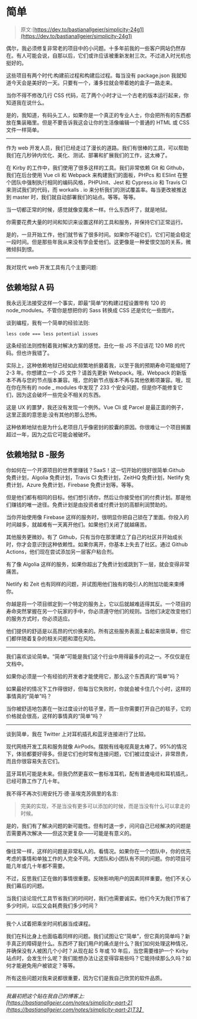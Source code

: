 # 简单

> 原文:[https://dev.to/bastianallgeier/simplicity-24g1](https://dev.to/bastianallgeier/simplicity-24g1)

偶尔，我必须修复非常老的项目中的小问题。十多年前我的一些客户网站仍然存在。有人可能会说，自那以后，它们或许应该被重新发射三次。不过进入时光机也挺好的。

这些项目有两个时代:构建前过程和构建后过程。每当没有 package.json 我就知道今天会是美好的一天。只要有一个，潘多拉就会带着她的盒子一路走来。

当你不得不修改几行 CSS 代码，花了两个小时才让一个古老的版本运行起来，你知道我在说什么。

是的，我知道，有码头工人，如果你是一个真正的专业人士，你会把所有的东西都放在集装箱里。但是不要告诉我这会让你的生活像编辑一个普通的 HTML 或 CSS 文件一样简单。

* * *

作为 web 开发人员，我们已经走过了漫长的道路。我们有很棒的工具，可以帮助我们在几秒钟内优化、美化、测试、部署和扩展我们的工作，这太棒了。

在 Kirby 的工作中，我们使用了很多这样的工具。我们非常依赖 Git 和 Github，我们在后台使用 Vue cli 和 Webpack 来构建我们的面板，PHPcs 和 ESlint 在整个团队中强制执行相同的编码风格，PHPUnit、Jest 和 Cypress.io 和 Travis CI 来测试我们的代码，而 workalls . io 来分析我们的测试覆盖率。每当更改被推送到 master 时，我们就自动部署我们的站点。等等。等等。

当一切都正常的时候，感觉就像变魔术一样。什么东西坏了，就是地狱。

你需要花费大量的时间和知识来设置这样的工具和服务，并保持它们正常运行。

是的，一旦开始工作，他们就节省了很多时间。如果你不碰它们，它们可能会稳定一段时间。但是那些年我从来没有学会爱他们。这更像是一种爱恨交加的关系，微微倾斜到恨。

* * *

我对现代 web 开发工具有几个主要问题:

## [](#dependency-hell-a-code)依赖地狱 A 码

我永远无法接受这样一个事实，即最“简单”的构建过程设置带有 120 的 node_modules。不管你是想把你的 Sass 转换成 CSS 还是优化一些图片。

谈到编程，我有一个简单的经验法则:

```
less code === less potential issues 
```

这条经验法则控制着我对解决方案的感觉。丑化一些 JS 不应该花 120 MB 的代码。但也许我错了。

实际上，这种依赖地狱已经如此频繁地折磨着我，以至于我的预期寿命可能缩短了 2-3 年。你想建立一个 JS 文件？请首先更新 Webpack。哦，Webpack 的新版本不再与您的节点版本兼容。哦，您的新节点版本不再与其他依赖项兼容。哦，现在你在所有的 node _ modules 中发现了 233 个安全问题，但是你不能修复它们，因为这会破坏一些完全不相关的东西。

这是 UX 的噩梦，我还没有发现一个例外。Vue Cli 或 Parcel 是最正面的例子，这里正面的意思是:没有其他的那么恐怖。

这种依赖地狱也是为什么老项目几乎像密封的胶囊的原因。你很难让一个项目搁置超过一年，因为之后它可能会被破坏。

## [](#dependency-hell-b-services)依赖地狱 B -服务

你如何在一个开源项目的世界里赚钱？SaaS！这一切开始的很好很简单:Github 免费计划，Algolia 免费计划，Travis CI 免费计划，ZeitHQ 免费计划，Netlify 免费计划，Azure 免费计划，Firebase 免费计划等。等等。

但是他们都有相同的目标。他们想引诱你，然后让你接受他们的付费计划。那是他们赚钱的唯一途径。免费计划是由投资者或付费计划的高额利润赞助的。

当你开始使用像 Firebase 这样的服务时，很明显你把自己锁在了里面。你投入的时间越多，就越难有一天离开他们。如果他们关闭了就越痛苦。

其他服务更微妙。有了 Github，只有当你在那里建立了自己的社区并开始成长时，你才会意识到这种依赖性。如果你离开，你基本上失去了社区。通过 Github Actions，他们现在尝试添加另一层客户粘合剂。

有了像 Algolia 这样的服务，如果你超出了免费计划或跳到下一层，就会变得非常痛苦。

Netlify 和 Zeit 也有同样的问题，并试图用他们独有的吸引人的附加功能来束缚你。

你越是将一个项目绑定到一个特定的服务上，它以后就越难适得其反。一个项目的寿命突然掌握在另一个玩家的手中，你必须遵守他们的规则。当他们决定改变他们的服务方式时，你必须适应。

他们提供的舒适是以高昂的代价换来的。所有这些服务表面上看起来很简单，但它们都伴随着复杂的相关问题和潜在风险。

* * *

我们喜欢谈论简单。“简单”可能是我们这个行业中用得最多的词之一。不仅仅是在文档中。

如果你必须是一个有经验的开发者才能使用它，那么这个东西真的“简单”吗？

如果最好的情况下工作得很好，但每当它失败时，你就会被卡住几个小时，这样的事情真的“简单”吗？

当你被舒适地包裹在一张过度设计的毯子里，而一旦你需要打开自己的毯子，它的价格就会很高，这样的事情真的“简单”吗？

* * *

谈到简单，我在 Twitter 上对耳机插孔和蓝牙连接进行了比较。

现代网络开发工具和服务就像 AirPods。摆脱有线电视真是太棒了。95%的情况下，体验都要好得多。但是它们也时常有连接问题，它们被过度设计，非常昂贵，而且你很容易失去它们。

蓝牙耳机可能是未来。但我仍然更喜欢一套标准耳机，配有普通电缆和耳机插孔，已经可靠工作了几十年。

我不得不再次引用安托万·德·圣埃克苏佩里的名言:

> 完美的实现，不是当没有更多可以添加的时候，而是当没有什么可以拿走的时候。

是的，我们有了解决问题的新可能性。但有时退一步，问问自己已经解决的问题是否需要再次解决——但这次更复杂——可能是有意义的。

* * *

像往常一样，这样的问题是非常私人的。看情况。如果你在一个团队中，你的优先考虑的事情和单独工作的人完全不同。大团队和小团队有不同的问题。你的项目可能几年或几十年都不需要。

不过，反思我们正在做的事情很重要。反映影响用户的因素同样重要。他们不关心我们幕后的问题。

当我们谈论现代工具节省我们的时间时，我们也需要诚实。他们今天为我们节省了多少时间，以后又会耗费我们多少时间？

* * *

我个人试着把乘坐时间机器当成课程。

我们在科比身上也面临着同样的问题。我们试图让它“简单”，但它真的简单吗？新手真正的障碍是什么。东西坏了我们用户的痛点是什么？我们如何处理这种情况，并确保没有人被困几个小时？从现在起 5 年或 10 年后，当您需要维护一个 Kirby 站点时，会发生什么呢？我们能想办法让这变得容易些吗？它能持续那么久吗？如何才能避免用户被锁定？等等。

所有这些问题对我来说都很重要，因为它们是我自己欣赏的软件品质。

* * *

*我最初把这个贴在我自己的博客上:[https://bastianallgeier.com/notes/simplicity-part-2](https://bastianallgeier.com/notes/simplicity-part-2)T3】*